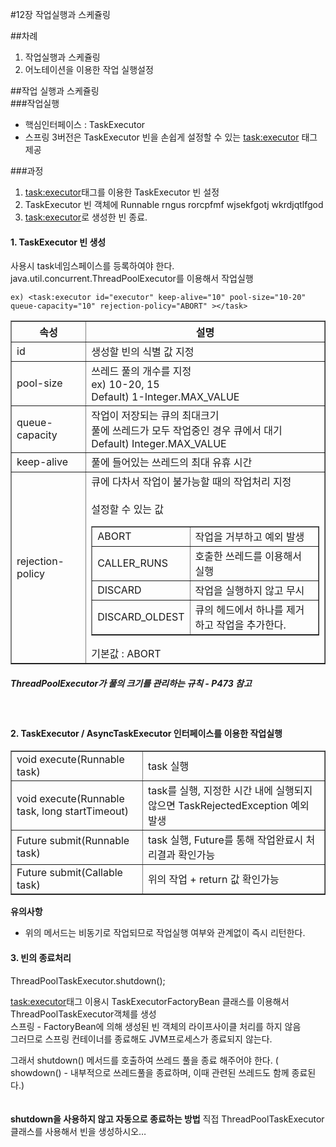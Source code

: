 #12장 작업실행과 스케쥴링

##차례
1. 작업실행과 스케쥴링
2. 어노테이션을 이용한 작업 실행설정

##작업 실행과 스케쥴링
<br />
###작업실행
- 핵심인터페이스 : TaskExecutor
- 스프링 3버전은 TaskExecutor 빈을 손쉽게 설정할 수 있는 <task:executor> 태그제공

###과정
1. <task:executor>태그를 이용한 TaskExecutor 빈 설정
2. TaskExecutor 빈 객체에 Runnable rngus rorcpfmf wjsekfgotj wkrdjqtlfgod
3. <task:executor>로 생성한 빈 종료.



<h4>1. TaskExecutor 빈 생성</h4>
	<task:executor> 사용시 task네임스페이스를 등록하여야 한다.
	java.util.concurrent.ThreadPoolExecutor를 이용해서 작업실행
	
	ex) <task:executor id="executor" keep-alive="10" pool-size="10-20" queue-capacity="10" rejection-policy="ABORT" ></task>
	
<table width="100%" border="1">
  <tr>
    <th scope="col">속성</th>
    <th scope="col">설명</th>
  </tr>
  <tr>
    <td>id</td>
    <td>생성할 빈의 식별 값 지정</td>
  </tr>
  <tr>
    <td>pool-size</td>
    <td>
    쓰레드 풀의 개수를 지정<br />
    ex) 10-20, 15 <br />
    Default) 1-Integer.MAX_VALUE
    </td>
  </tr>
  <tr>
    <td>queue-capacity</td>
    <td>
    작업이 저장되는 큐의 최대크기<br/>
    풀에 쓰레드가 모두 작업중인 경우 큐에서 대기<br/>
    Default) Integer.MAX_VALUE
    </td>
  </tr>
  <tr>
    <td>keep-alive</td>
    <td>
    풀에 들어있는 쓰레드의 최대 유휴 시간
    </td>
  </tr>
  <tr>
    <td>rejection-policy</td>
    <td>
    큐에 다차서 작업이 불가능할 때의 작업처리 지정<br /><br />
    설정할 수 있는 값
    <table width="100%" border="1">
  <tr>
    <td>ABORT</td>
    <td>작업을 거부하고 예외 발생</td>
  </tr>
  <tr>
    <td>CALLER_RUNS</td>
    <td>호출한 쓰레드를 이용해서 실행</td>
  </tr>
  <tr>
    <td>DISCARD</td>
    <td>작업을 실행하지 않고 무시</td>
  </tr>
  <tr>
    <td>DISCARD_OLDEST</td>
    <td>큐의 헤드에서 하나를 제거하고 작업을 추가한다.</td>
  </tr>
</table>
기본값 : ABORT
    </td>
  </tr>
</table>

<h5>ThreadPoolExecutor가 풀의 크기를 관리하는 규칙 - P473 참고</h5>
<br />
<h4>2. TaskExecutor / AsyncTaskExecutor 인터페이스를 이용한 작업실행</h4>
<table width="100%" border="1">
  <tr>
    <td>void execute(Runnable task)</td>
    <td>task 실행</td>
  </tr>
  <tr>
    <td>void execute(Runnable task, long startTimeout)</td>
    <td>task를 실행, 지정한 시간 내에 실행되지 않으면 TaskRejectedException 예외 발생</td>
  </tr>
  <tr>
    <td>Future<?> submit(Runnable task)</td>
    <td>task 실행, Future를 통해 작업완료시 처리결과 확인가능</td>
  </tr>
  <tr>
    <td>Future<T> submit(Callable<T> task)</td>
    <td>위의 작업 + return 값 확인가능</td>
  </tr>
</table>

**유의사항**<br />
- 위의 메서드는 비동기로 작업되므로 작업실행 여부와 관계없이 즉시 리턴한다.

<h4>3. 빈의 종료처리</h4>
ThreadPoolTaskExecutor.shutdown();

<task:executor>태그 이용시 TaskExecutorFactoryBean 클래스를 이용해서 ThreadPoolTaskExecutor객체를 생성<br />
스프링 - FactoryBean에 의해 생성된 빈 객체의 라이프사이클 처리를 하지 않음<br />
그러므로 스프링 컨테이너를 종료해도 JVM프로세스가 종료되지 않는다.

그래서 shutdown() 메서드를 호출하여 쓰레드 풀을 종료 해주어야 한다.
( showdown() - 내부적으로 쓰레드풀을 종료하며, 이때 관련된 쓰레드도 함께 종료된다.)
<br /><br /><br />
**shutdown을 사용하지 않고 자동으로 종료하는 방법**
직접 ThreadPoolTaskExecutor 클래스를 사용해서 빈을 생성하시오…
